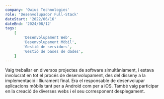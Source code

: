 ```yaml
---
company: 'Owius Technologies'
role: 'Desenvolupador Full-Stack'
dateStart: '2022/06/16'
dateEnd: '2024/08/12'
tags:
    [
        'Desenvolupament Web',
        'Desenvolupament Mòbil',
        'Gestió de servidors',
        'Gestió de bases de dades',
    ]
---
```


Vaig treballar en diversos projectes de software simultàniament, i estava involucrat
en tot el procés de desenvolupament, des del disseny a la implementació i lliurament
final. Era el responsable de desenvolupar aplicacions mòbils tant per a Android com
per a iOS. També vaig participar en la creació de diverses webs i el seu corresponent
desplegament.
